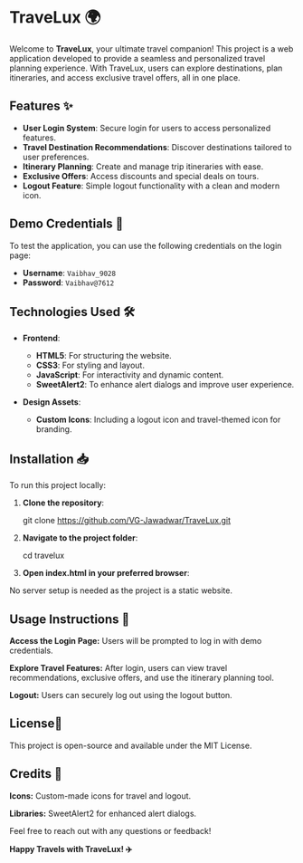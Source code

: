 # TraveLux 🌍
Welcome to **TraveLux**, your ultimate travel companion! This project is a web application developed to provide a seamless and personalized travel planning experience. With TraveLux, users can explore destinations, plan itineraries, and access exclusive travel offers, all in one place.

## Features ✨

- **User Login System**: Secure login for users to access personalized features.
- **Travel Destination Recommendations**: Discover destinations tailored to user preferences.
- **Itinerary Planning**: Create and manage trip itineraries with ease.
- **Exclusive Offers**: Access discounts and special deals on tours.
- **Logout Feature**: Simple logout functionality with a clean and modern icon.

## Demo Credentials 🔑

To test the application, you can use the following credentials on the login page:

- **Username**: `Vaibhav_9028`
- **Password**: `Vaibhav@7612`

## Technologies Used 🛠️

- **Frontend**:
  - **HTML5**: For structuring the website.
  - **CSS3**: For styling and layout.
  - **JavaScript**: For interactivity and dynamic content.
  - **SweetAlert2**: To enhance alert dialogs and improve user experience.

- **Design Assets**:
  - **Custom Icons**: Including a logout icon and travel-themed icon for branding.

## Installation 📥

To run this project locally:

1. **Clone the repository**:

   git clone https://github.com/VG-Jawadwar/TraveLux.git

2. **Navigate to the project folder**:

    cd travelux

3. **Open index.html in your preferred browser**:

No server setup is needed as the project is a static website.

## **Usage Instructions** 📖

**Access the Login Page:** Users will be prompted to log in with demo credentials.

**Explore Travel Features:** After login, users can view travel recommendations, exclusive offers, and use the itinerary planning tool.

**Logout:** Users can securely log out using the logout button.

## **License**📜

This project is open-source and available under the MIT License.

## **Credits 🙏**

**Icons:** Custom-made icons for travel and logout.

**Libraries:** SweetAlert2 for enhanced alert dialogs.

Feel free to reach out with any questions or feedback!

**Happy Travels with TraveLux! ✈️**
